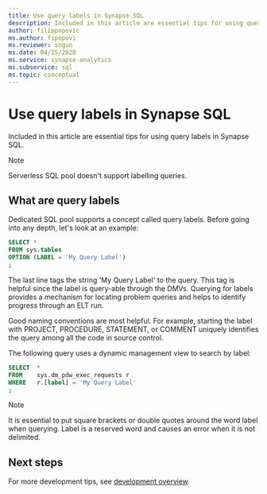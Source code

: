 ```yaml
---
title: Use query labels in Synapse SQL
description: Included in this article are essential tips for using query labels in Synapse SQL.
author: filippopovic
ms.author: fipopovi
ms.reviewer: sngun
ms.date: 04/15/2020
ms.service: synapse-analytics
ms.subservice: sql
ms.topic: conceptual
---
```


# Use query labels in Synapse SQL

Included in this article are essential tips for using query labels in Synapse SQL.

> [!NOTE]
> Serverless SQL pool doesn't support labelling queries.

## What are query labels

Dedicated SQL pool supports a concept called query labels. Before going into any depth, let's look at an example:

```sql
SELECT *
FROM sys.tables
OPTION (LABEL = 'My Query Label')
;
```

The last line tags the string 'My Query Label' to the query. This tag is helpful since the label is query-able through the DMVs. Querying for labels provides a mechanism for locating problem queries and helps to identify progress through an ELT run.

Good naming conventions are most helpful. For example, starting the label with PROJECT, PROCEDURE, STATEMENT, or COMMENT uniquely identifies the query among all the code in source control.

The following query uses a dynamic management view to search by label:

```sql
SELECT  *
FROM    sys.dm_pdw_exec_requests r
WHERE   r.[label] = 'My Query Label'
;
```

> [!NOTE]
> It is essential to put square brackets or double quotes around the word label when querying. Label is a reserved word and causes an error when it is not delimited. 
> 
> 

## Next steps
For more development tips, see [development overview](develop-overview.md).


